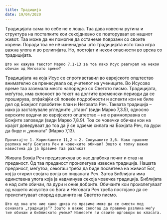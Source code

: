 ```yaml
---
title: Традиција
date: 19/04/2020
---
```


Традицијата сама по себе не е лоша. Таа дава извесна рутина и структура на постапките кои секојдневно се повторуваат во нашиот живот. Таа може да ни помогне да останеме поврзани со своите корени. Поради тоа не нё изненадува што традицијата исто така игра важна улога и во религијата. Но, постојат и некои опасности во врска со традицијата.

`Што ни кажува текстот Марко 7,1-13 за тоа како Исус реагирал на некои обичаи од Неговото време?`

Традицијата на која Исус се спротивставил во еврејското општество внимателно се пренесувала од учителот на учениците. Во Исусово време таа заземала место напоредно со Светото писмо. Традицијата, меѓутоа, има склоност во текот на долгите временски периоди да се проширува, опфаќајќи сё повеќе подробности и аспекти кои не биле дел од Божјиот првобитен план и Неговата Реч. Таквата традиција – иако ја застапувале угледните „стари“ (види Марко 7,3.5), односно верските водачи во еврејското општество – не е рамноправна со Божјите заповеди (види Марко 7,8.9). Тоа се човечки обичаи кои на крајот доведуваат до тоа да ў се одземе силата на Божјата Реч, па дури да биде и „укината“ (Марко 7,13).

`Прочитајте 1. Коринќаните 11,2 и 2. Солуњаните 3,6. Како правиме разлика меѓу Божјата Реч и човечките обичаи? Зошто е толку важно навистина да ја правиме таа разлика?`

Живата Божја Реч предизвикува во нас длабока почит и став на преданост. Од таа преданост произлегува извесна традиција. Нашата преданост, меѓутоа, секогаш треба да биде посветена на живиот Бог, кој ја открил својата волја во пишаната Реч. Затоа Библијата има единствена улога која ја надминува секоја човечка традиција. Библијата е над сите обичаи, па дури и оние добрите. Обичаите кои произлегуваат од нашето искуство со Бога и Неговата Реч треба постојано да се преиспитуваат според аршините на Светото писмо.

`Што од она што ние како црква го правиме може да се смести под ознаката „традиција“? Зошто е важно секогаш да правиме разлика меѓу тие обичаи и библиското учење? Изнесете ги своите одговори во класата.`
